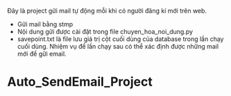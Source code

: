 Đây là project gữi mail tự động mỗi khi có người đăng kí mới 
trên web.
- Gữi mail bằng stmp 
- Nội dung gữi được cài đặt trong file 
chuyen_hoa_noi_dung.py
- savepoint.txt là file lưu giá trị cột cuối dùng của 
database trong lần chạy cuối dùng. Nhiệm vụ để lần chạy sau 
có thể xác định được những mail mới để gữi email.
# Auto_SendEmail_Project
